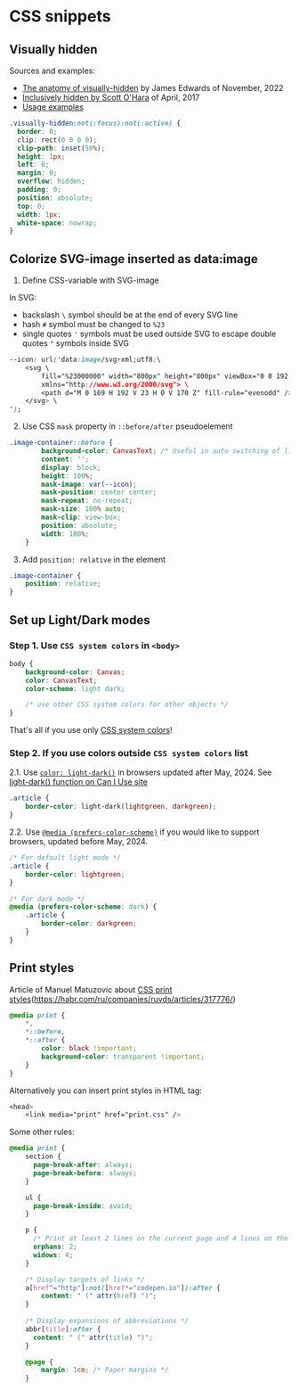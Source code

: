 # CSS snippets

## Visually hidden

Sources and examples:
- [The anatomy of visually-hidden](https://www.tpgi.com/the-anatomy-of-visually-hidden/) by James Edwards of November, 2022
- [Inclusively hidden by Scott O'Hara](https://www.scottohara.me/blog/2017/04/14/inclusively-hidden.html) of April, 2017
- [Usage examples](https://blog.logrocket.com/design-accessibility-css-visually-hidden-class/)

```css
.visually-hidden:not(:focus):not(:active) {
  border: 0;
  clip: rect(0 0 0 0);
  clip-path: inset(50%);
  height: 1px;
  left: 0;
  margin: 0;
  overflow: hidden;
  padding: 0;
  position: absolute;
  top: 0;
  width: 1px;
  white-space: nowrap;
}
```


## Colorize SVG-image inserted as data:image

1. Define CSS-variable with SVG-image

In SVG:
- backslash `\` symbol should be at the end of every SVG line
- hash `#` symbol must be changed to `%23`
- single quotes `'` symbols must be used outside SVG to escape double quotes `"` symbols inside SVG

```css
--icon: url('data:image/svg+xml;utf8:\
    <svg \
        fill="%23000000" width="800px" height="800px" viewBox="0 0 192 192" \
        xmlns="http://www.w3.org/2000/svg"> \
        <path d="M 0 169 H 192 V 23 H 0 V 170 Z" fill-rule="evenodd" /> \
    </svg> \
');
```

2. Use CSS `mask` property in `::before/after` pseudoelement
```css
.image-container::before {
        background-color: CanvasText; /* Useful in auto switching of light/dark modes */
        content: '';
        display: block;
        height: 100%;
        mask-image: var(--icon);
        mask-position: center center;
        mask-repeat: no-repeat;
        mask-size: 100% auto;
        mask-clip: view-box;
        position: absolute;
        width: 100%;
    }
```

3. Add `position: relative` in the element
```css
.image-container {
    position: relative;
}
```

## Set up Light/Dark modes

### Step 1. Use `CSS system colors` in `<body>`
```css
body {
    background-color: Canvas;
    color: CanvasText;
    color-scheme: light dark;

    /* use other CSS system colors for other objects */
}
```

That's all if you use only [CSS system colors](https://developer.mozilla.org/en-US/docs/Web/CSS/system-color)!

### Step 2. If you use colors outside `CSS system colors` list

2.1. Use [`color: light-dark()`](https://developer.mozilla.org/en-US/docs/Web/CSS/color_value/light-dark) in browsers updated after May, 2024. See [light-dark() function on Can I Use site](https://caniuse.com/?search=light-dark())
```css
.article {
    border-color: light-dark(lightgreen, darkgreen);
}
```

2.2. Use [`@media (prefers-color-scheme)`](https://developer.mozilla.org/en-US/docs/Web/CSS/@media/prefers-color-scheme) if you would like to support browsers, updated before May, 2024.
   
```css
/* For default light mode */
.article {
    border-color: lightgreen;
}

/* For dark mode */
@media (prefers-color-scheme: dark) {
    .article {
        border-color: darkgreen;
    }
}
```

## Print styles

Article of Manuel Matuzovic about [CSS print styles](https://www.matuzo.at/blog/i-totally-forgot-about-print-style-sheets/)(https://habr.com/ru/companies/ruvds/articles/317776/)

```css
@media print {
    *,
    *::before,
    *::after {
        color: black !important;
        background-color: transparent !important;
    }
}
```

Alternatively you can insert print styles in HTML <head> tag:

```css
<head>
    <link media="print" href="print.css" />
```

Some other rules:

```css
@media print {
    section {
      page-break-after: always;
      page-break-before: always;
    }

    ul {
      page-break-inside: avoid;
    }

    p {
      /* Print at least 2 lines on the current page and 4 lines on the next page */
      orphans: 2;
      widows: 4;
    }

    /* Display targets of links */
    a[href^="http"]:not([href*="codepen.io"]):after {
        content: " (" attr(href) ")";
    }
    
    /* Display expansions of abbreviations */
    abbr[title]:after {
      content: " (" attr(title) ")";
    }

    @page {
        margin: 1cm; /* Paper margins */
    }
```
